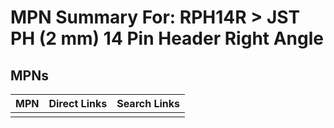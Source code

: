 



# MPN Summary For: RPH14R > JST PH (2 mm) 14 Pin Header Right Angle

## MPNs
  

|MPN|Direct Links|Search Links|
| :--- | :--- | :--- |
||||
